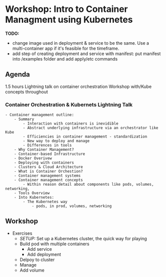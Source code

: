 # Workshop: Intro to Container Managment using Kubernetes

**TODO:**

- change image used in deployment & service to be the same. Use a multi-container app if it's feasible for the timeframe.
- add step of creating deployment and service with manifest: put manifest into /examples folder and add apply/etc commands

## Agenda 

1.5 hours
Lightning talk on container orchestration
Workshop with/Kube concepts throughout

### Container Orchestration & Kubernets Lightning Talk
    - Container management outline:
        - Summary
            - Interaction with containers is inevidible
            - Abstract underlying infrastructure via an orchestrator like Kube
            - Efficiencies in container management - standardization
            - New way to deploy and manage
            - Differences in tools
        - Why Container Management?
        - Container-based Infrastructure
        - Docker Overivew
        - Deploying with containers
        - Clusters & Cloud Architecture
        - What is Container Orchestion?
        - Container management systems
        - Container management concepts
            - Within reason detail about components like pods, volumes, networking, 
        - Tools Overview
        - Into Kubernetes:
            - The Kubernetes way
                - pods, in prod, volumes, networking

## Workshop

- Exercises
    - *SETUP:* Set up a Kubernetes cluster, the quick way for playing
    - Build pod with multiple containers
        - Add service
        - Add deployment
    - Delpoy to cluster
    - Manage
    - Add volume

